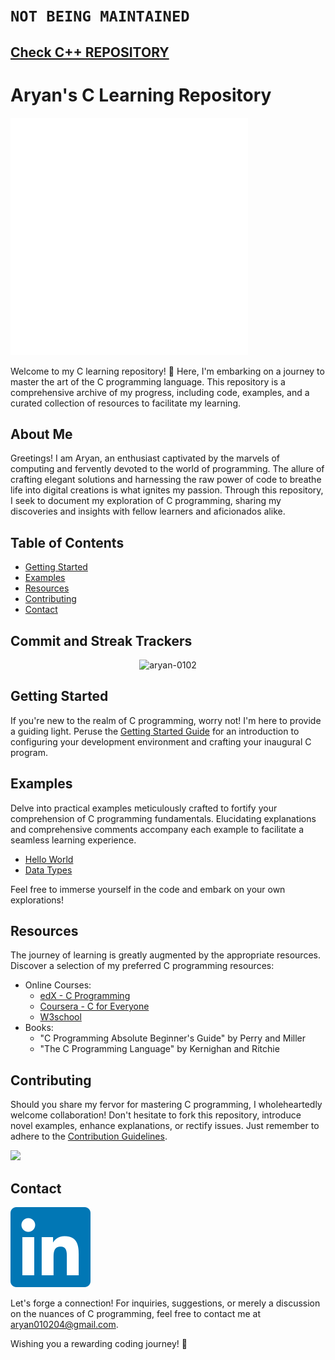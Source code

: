 # ` NOT BEING MAINTAINED ` #
 ## [Check C++ REPOSITORY](https://github.com/aryan-0102/CPP) ##
# Aryan's C Learning Repository
<img src='Assets/238200622-e0d299f2-767c-4c21-bd49-90f2a19f1a78.gif'>

Welcome to my C learning repository! 🚀 Here, I'm embarking on a journey to master the art of the C programming language. This repository is a comprehensive archive of my progress, including code, examples, and a curated collection of resources to facilitate my learning.

## About Me

Greetings! I am Aryan, an enthusiast captivated by the marvels of computing and fervently devoted to the world of programming. The allure of crafting elegant solutions and harnessing the raw power of code to breathe life into digital creations is what ignites my passion. Through this repository, I seek to document my exploration of C programming, sharing my discoveries and insights with fellow learners and aficionados alike.

## Table of Contents

- [Getting Started](#getting-started)
- [Examples](#examples)
- [Resources](#resources)
- [Contributing](#contributing)
- [Contact](#contact)

## Commit and Streak Trackers

<div align="center">

  <p><img src="https://github-readme-streak-stats.herokuapp.com/?user=aryan-0102&" alt="aryan-0102" /></p>
</div>


## Getting Started

If you're new to the realm of C programming, worry not! I'm here to provide a guiding light. Peruse the [Getting Started Guide](getting_started.md) for an introduction to configuring your development environment and crafting your inaugural C program.

## Examples

Delve into practical examples meticulously crafted to fortify your comprehension of C programming fundamentals. Elucidating explanations and comprehensive comments accompany each example to facilitate a seamless learning experience.

- [Hello World](https://github.com/aryan-0102/Learning_C/blob/main/Programs/1_Helloworld.c)
- [Data Types](https://github.com/aryan-0102/Learning_C/blob/main/Programs/2_Data_Types.c)
  

Feel free to immerse yourself in the code and embark on your own explorations!

## Resources

The journey of learning is greatly augmented by the appropriate resources. Discover a selection of my preferred C programming resources:

- Online Courses:
  - [edX - C Programming](https://www.edx.org/learn/c-programming)
  - [Coursera - C for Everyone](https://www.coursera.org/specializations/c-for-everyone)
  - [W3school ](https://www.w3schools.com/c/index.php)
- Books:
  - "C Programming Absolute Beginner's Guide" by Perry and Miller
  - "The C Programming Language" by Kernighan and Ritchie

## Contributing

Should you share my fervor for mastering C programming, I wholeheartedly welcome collaboration! Don't hesitate to fork this repository, introduce novel examples, enhance explanations, or rectify issues. Just remember to adhere to the [Contribution Guidelines](Contribution.md).

![](https://quotes-github-readme.vercel.app/api?type=horizontal&theme=radical)

## Contact
[![LinkedIn](https://github.com/aryan-0102/Learning_C/blob/main/Assets/linkedin-icon.svg)](https://www.linkedin.com/in/aryan-dhasmana-962967220/)

Let's forge a connection! For inquiries, suggestions, or merely a discussion on the nuances of C programming, feel free to contact me at aryan010204@gmail.com.

Wishing you a rewarding coding journey! 🎉
